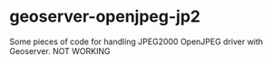 # geoserver-openjpeg-jp2
Some pieces of code for handling JPEG2000 OpenJPEG driver with Geoserver. NOT WORKING
